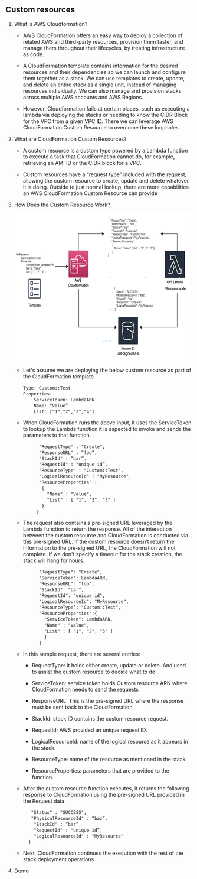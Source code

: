 ## Custom resources

1. What is AWS Cloudformation?

    - AWS CloudFormation offers an easy way to deploy a collection of related AWS and third-party resources, provision them faster, and manage them throughout their lifecycles, by treating infrastructure as code. 

    - A CloudFormation template contains information for the desired resources and their dependencies so we can launch and configure them together as a stack. We can use templates to create, update, and delete an entire stack as a single unit, instead of managing resources individually. We can also manage and provision stacks across multiple AWS accounts and AWS Regions.

    - However, Cloudformation fails at certain places, such as executing a lambda via deploying the stacks or needing to know the CIDR Block for the VPC from a given VPC ID. There we can leverage AWS CloudFormation Custom Resource to overcome these loopholes

2. What are CloudFormation Custom Resources?

    - A custom resource is a custom type powered by a Lambda function to execute a task that CloudFormation cannot do, for example, retrieving an AMI ID or the CIDR block for a VPC. 
    
    - Custom resources have a “request type” included with the request, allowing the custom resource to create, update and delete whatever it is doing. Outside to just normal lookup, there are more capabilities an AWS CloudFormation Custom Resource can provide

3. How Does the Custom Resource Work?
      
      <img src="images/image1.png" class="inline" width="700" height="400"/>

    - Let's assume we are deploying the below custom resource as part of the CloudFormation template.
    
        ```MyResource:
        Type: Custom::Test
        Properties:
            ServiceToken: LambdaARN
            Name: “Value”
            List: ["1","2","3","4"]
         ```
         
    - When CloudFormation runs the above input, it uses the ServiceToken to lookup the Lambda function it is aspected to invoke and sends the parameters to that function.
        
        ``` {
              "RequestType" : "Create",
              "ResponseURL" : “foo”,
              "StackId" : ”bar”,
              "RequestId" : "unique id”,
              "ResourceType" : "Custom::Test",
              "LogicalResourceId" : "MyResource",
              "ResourceProperties" :
               {
                 "Name" : "Value", 
                 "List" : [ "1", "2", "3" ]
               }
             }
         ``` 

    - The request also contains a pre-signed URL leveraged by the Lambda function to return the response. All of the interaction between the custom resource and CloudFormation is conducted via this pre-signed URL. If the custom resource doesn’t return the information to the pre-signed URL, the CloudFormation will not complete. If we don't specify a timeout for the stack creation, the stack will hang for hours.

        ```{
              "RequestType": "Create", 
              "ServiceToken": LambdaARN, 
              "ResponseURL": "foo",
              "StackId": "bar", 
              "RequestId": "unique id", 
              "LogicalResourceId": "MyResource", 
              "ResourceType’: "Custom::Test", 
              "ResourceProperties":{
                "ServiceToken": LambdaARN, 
                "Name" : "Value", 
                "List" : [ "1", "2", "3" ]
                }
              }
         ```

    - In this sample request, there are several entries:

        - RequestType: It holds either create, update or delete. And used to assist the custom resource to decide what to do

        - ServiceToken: service token holds Custom resource ARN where CloudFormation needs to send the requests

        - ResponseURL: This is the pre-signed URL where the response must be sent back to the CloudFormation.

        - StackId: stack ID contains the custom resource request.

        - RequestId: AWS provided an unique request ID.

        - LogicalResourceId: name of the logical resource as it appears in the stack.

        - ResourceType: name of the resource as mentioned in the stack.

        - ResourceProperties: parameters that are provided to the function.

    - After the custom resource function executes, it returns the following response to CloudFormation using the pre-signed URL provided in the Request data.
     
         ```{
            "Status" : "SUCCESS",
            "PhysicalResourceId" : “baz”,
             "StackId" : “bar”,
             "RequestId" : "unique id”,
             "LogicalResourceId" : "MyResource"
           } 
         ```

    - Next, CloudFormation continues the execution with the rest of the stack deployment operations

4. Demo 
